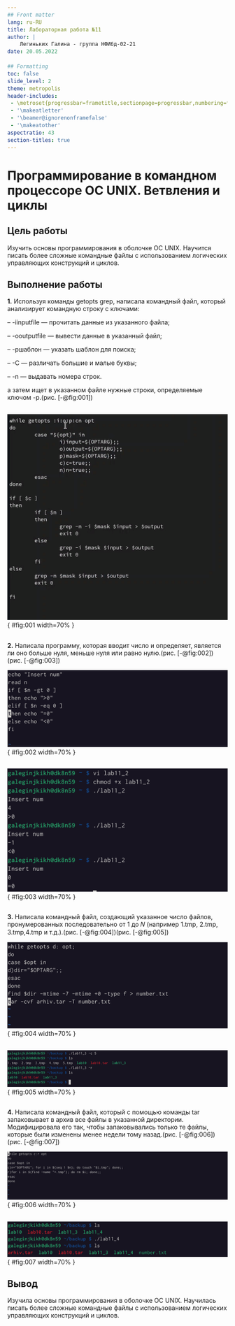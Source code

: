 ```yaml
---
## Front matter
lang: ru-RU
title: Лабораторная работа №11
author: |
    Легиньких Галина - группа НФИбд-02-21
date: 20.05.2022

## Formatting
toc: false
slide_level: 2
theme: metropolis
header-includes: 
 - \metroset{progressbar=frametitle,sectionpage=progressbar,numbering=fraction}
 - '\makeatletter'
 - '\beamer@ignorenonframefalse'
 - '\makeatother'
aspectratio: 43
section-titles: true
---
```

# Программирование в командном процессоре ОС UNIX. Ветвления и циклы

## Цель работы

Изучить основы программирования в оболочке ОС UNIX. Научится писать более сложные командные файлы с использованием логических управляющих конструкций и циклов.

## Выполнение работы

**1.** Используя команды getopts grep, написала командный файл, который анализирует командную строку с ключами:

– -iinputfile — прочитать данные из указанного файла;

– -ooutputfile — вывести данные в указанный файл;

– -pшаблон — указать шаблон для поиска;

– -C — различать большие и малые буквы;

– -n — выдавать номера строк.

а затем ищет в указанном файле нужные строки, определяемые ключом -p.(рис. [-@fig:001])

##

![Скрипт 1](image/1.png){ #fig:001 width=70% }

##

**2.** Написала программу, которая вводит число и определяет, является ли оно больше нуля, меньше нуля или равно нулю.(рис. [-@fig:002])(рис. [-@fig:003])

![Cкрипт 2](image/2.png){ #fig:002 width=70% }

##

![Работа скрипта 2](image/3.png){ #fig:003 width=70% }

##

**3.** Написала командный файл, создающий указанное число файлов, пронумерованных последовательно от 1 до 𝑁 (например 1.tmp, 2.tmp, 3.tmp,4.tmp и т.д.).(рис. [-@fig:004])(рис. [-@fig:005])

![Cкрипт 3](image/4.png){ #fig:004 width=70% }

##

![Работа скрипта 3](image/5.png){ #fig:005 width=70% }

##

**4.** Написала командный файл, который с помощью команды tar запаковывает в архив все файлы в указанной директории. Модифицировала его так, чтобы запаковывались только те файлы, которые были изменены менее недели тому назад.(рис. [-@fig:006])(рис. [-@fig:007])

![Скрипт 4](image/6.png){ #fig:006 width=70% }

##

![Работа скрипта 4](image/7.png){ #fig:007 width=70% }

## Вывод

Изучила основы программирования в оболочке ОС UNIX. Научилась писать более сложные командные файлы с использованием логических управляющих конструкций и циклов.
